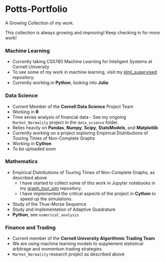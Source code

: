 # Potts-Portfolio
A Growing Collection of my work.

This collection is always growing and improving! Keep checking in for more work!

### Machine Learning
 - Currently taking CS5780 Machine Learning for Inteligent Systems at Cornell University
 - To see some of my work in machine learning, visit my [klml_supervised](https://github.com/kfpotts1/klml_supervised) repository.
 - Currently working in **Python**, looking into **Julia**
 
### Data Science
 - Current Member of the **Cornell Data Science** Project Team
  - Working in **R**
 - Time series analysis of financial data - See my ongoing `Market_Normality` project in the `data_science` folder.
  - Relies heavily on **Pandas**, **Numpy**, **Scipy**, **StatsModels**, and **Matplotlib**
 - Currently working on a project exploring Empirical Distributions of Touring Times of Non-Complete Graphs
  - Working in **Cython**
  - To be uploaded soon
  
### Mathematics
 - Empirical Distributions of Touring Times of Non-Complete Graphs, as described above
   - I have started to collect some of this work in Jupyter notebooks in my [graph_tour_sim](https://github.com/kfpotts1/graph_tour_sim) repository.
   - I have implemented the critical aspects of the project in **Cython** to speed up the simulations.
 - Study of the Thue-Morse Sequence
 - Study and implementation of Adaptive Quadrature
  - **Python**, see `numerical_analysis`
  
### Finance and Trading
 - Current member of the **Cornell University Algorithmic Trading Team**
  - We are using machine learning models to supplement statistical arbitrage and momentum trading strategies.
 - `Market_Normality` research project as described above
